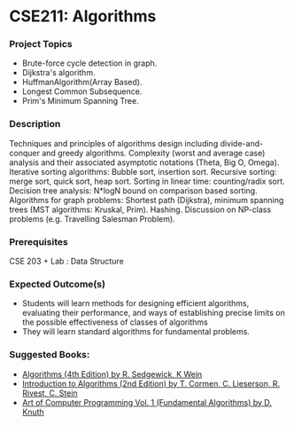 # CSE211: Algorithms

### Project Topics
- Brute-force cycle detection in graph.
- Dijkstra's algorithm.
- HuffmanAlgorithm(Array Based).
- Longest Common Subsequence.
- Prim's Minimum Spanning Tree.


### Description
Techniques and principles of algorithms design including divide-and-conquer and greedy algorithms. Complexity (worst and average case) analysis and their associated asymptotic notations (Theta, Big O, Omega). Iterative sorting algorithms: Bubble sort, insertion sort. Recursive sorting: merge sort, quick sort, heap sort. Sorting in linear time: counting/radix sort. Decision tree analysis: N*logN bound on comparison based sorting.  Algorithms for graph problems: Shortest path (Dijkstra), minimum spanning trees (MST algorithms: Kruskal, Prim). Hashing. Discussion on NP-class problems (e.g. Travelling Salesman Problem).

### Prerequisites
CSE 203 + Lab : Data Structure

### Expected Outcome(s)
- Students will learn methods for designing efficient algorithms, evaluating their performance, and ways of establishing precise limits on the possible effectiveness of classes of algorithms
- They will learn standard algorithms for fundamental problems.

### Suggested Books:
- [Algorithms (4th Edition) by R. Sedgewick, K Wein](https://www.amazon.com/Algorithms-4th-Robert-Sedgewick/dp/032157351X)
- [Introduction to Algorithms (2nd Edition) by T. Cormen, C. Lieserson, R. Rivest, C. Stein](https://www.amazon.com/Introduction-Algorithms-Second-Thomas-Cormen/dp/0262032937)
- [Art of Computer Programming Vol. 1 (Fundamental Algorithms) by D. Knuth](https://www.amazon.com/Art-Computer-Programming-Vol-Fundamental/dp/0201896834)
